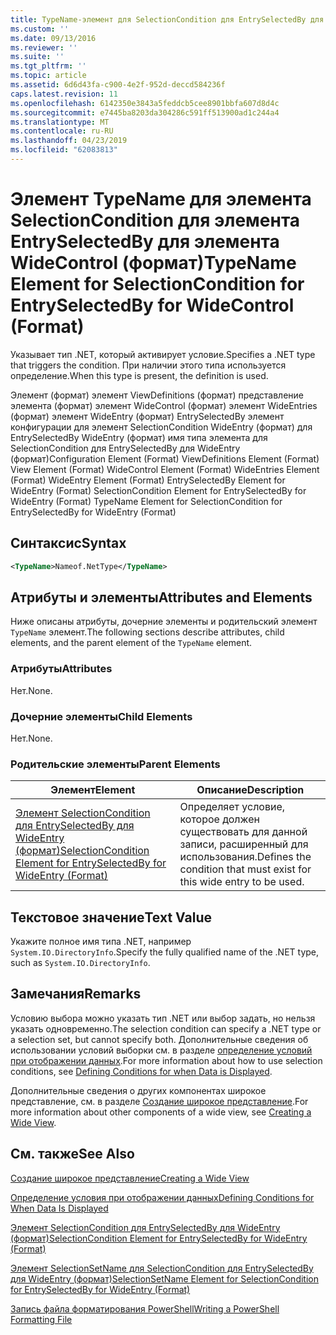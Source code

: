 ```yaml
---
title: TypeName-элемент для SelectionCondition для EntrySelectedBy для WideControl (формат) | Документация Майкрософт
ms.custom: ''
ms.date: 09/13/2016
ms.reviewer: ''
ms.suite: ''
ms.tgt_pltfrm: ''
ms.topic: article
ms.assetid: 6d6d43fa-c900-4e2f-952d-deccd584236f
caps.latest.revision: 11
ms.openlocfilehash: 6142350e3843a5feddcb5cee8901bbfa607d8d4c
ms.sourcegitcommit: e7445ba8203da304286c591ff513900ad1c244a4
ms.translationtype: MT
ms.contentlocale: ru-RU
ms.lasthandoff: 04/23/2019
ms.locfileid: "62083813"
---
```

# <a name="typename-element-for-selectioncondition-for-entryselectedby-for-widecontrol-format"></a><span data-ttu-id="0e7ca-102">Элемент TypeName для элемента SelectionCondition для элемента EntrySelectedBy для элемента WideControl (формат)</span><span class="sxs-lookup"><span data-stu-id="0e7ca-102">TypeName Element for SelectionCondition for EntrySelectedBy for WideControl (Format)</span></span>

<span data-ttu-id="0e7ca-103">Указывает тип .NET, который активирует условие.</span><span class="sxs-lookup"><span data-stu-id="0e7ca-103">Specifies a .NET type that triggers the condition.</span></span> <span data-ttu-id="0e7ca-104">При наличии этого типа используется определение.</span><span class="sxs-lookup"><span data-stu-id="0e7ca-104">When this type is present, the definition is used.</span></span>

<span data-ttu-id="0e7ca-105">Элемент (формат) элемент ViewDefinitions (формат) представление элемента (формат) элемент WideControl (формат) элемент WideEntries (формат) элемент WideEntry (формат) EntrySelectedBy элемент конфигурации для элемент SelectionCondition WideEntry (формат) для EntrySelectedBy WideEntry (формат) имя типа элемента для SelectionCondition для EntrySelectedBy для WideEntry (формат)</span><span class="sxs-lookup"><span data-stu-id="0e7ca-105">Configuration Element (Format) ViewDefinitions Element (Format) View Element (Format) WideControl Element (Format) WideEntries Element (Format) WideEntry Element (Format) EntrySelectedBy Element for WideEntry (Format) SelectionCondition Element for EntrySelectedBy for WideEntry (Format) TypeName Element for SelectionCondition for EntrySelectedBy for WideEntry (Format)</span></span>

## <a name="syntax"></a><span data-ttu-id="0e7ca-106">Синтаксис</span><span class="sxs-lookup"><span data-stu-id="0e7ca-106">Syntax</span></span>

```xml
<TypeName>Nameof.NetType</TypeName>
```

## <a name="attributes-and-elements"></a><span data-ttu-id="0e7ca-107">Атрибуты и элементы</span><span class="sxs-lookup"><span data-stu-id="0e7ca-107">Attributes and Elements</span></span>

<span data-ttu-id="0e7ca-108">Ниже описаны атрибуты, дочерние элементы и родительский элемент `TypeName` элемент.</span><span class="sxs-lookup"><span data-stu-id="0e7ca-108">The following sections describe attributes, child elements, and the parent element of the `TypeName` element.</span></span>

### <a name="attributes"></a><span data-ttu-id="0e7ca-109">Атрибуты</span><span class="sxs-lookup"><span data-stu-id="0e7ca-109">Attributes</span></span>

<span data-ttu-id="0e7ca-110">Нет.</span><span class="sxs-lookup"><span data-stu-id="0e7ca-110">None.</span></span>

### <a name="child-elements"></a><span data-ttu-id="0e7ca-111">Дочерние элементы</span><span class="sxs-lookup"><span data-stu-id="0e7ca-111">Child Elements</span></span>

<span data-ttu-id="0e7ca-112">Нет.</span><span class="sxs-lookup"><span data-stu-id="0e7ca-112">None.</span></span>

### <a name="parent-elements"></a><span data-ttu-id="0e7ca-113">Родительские элементы</span><span class="sxs-lookup"><span data-stu-id="0e7ca-113">Parent Elements</span></span>

|<span data-ttu-id="0e7ca-114">Элемент</span><span class="sxs-lookup"><span data-stu-id="0e7ca-114">Element</span></span>|<span data-ttu-id="0e7ca-115">Описание</span><span class="sxs-lookup"><span data-stu-id="0e7ca-115">Description</span></span>|
|-------------|-----------------|
|[<span data-ttu-id="0e7ca-116">Элемент SelectionCondition для EntrySelectedBy для WideEntry (формат)</span><span class="sxs-lookup"><span data-stu-id="0e7ca-116">SelectionCondition Element for EntrySelectedBy for WideEntry (Format)</span></span>](./selectioncondition-element-for-entryselectedby-for-widecontrol-format.md)|<span data-ttu-id="0e7ca-117">Определяет условие, которое должен существовать для данной записи, расширенный для использования.</span><span class="sxs-lookup"><span data-stu-id="0e7ca-117">Defines the condition that must exist for this wide entry to be used.</span></span>|

## <a name="text-value"></a><span data-ttu-id="0e7ca-118">Текстовое значение</span><span class="sxs-lookup"><span data-stu-id="0e7ca-118">Text Value</span></span>

<span data-ttu-id="0e7ca-119">Укажите полное имя типа .NET, например `System.IO.DirectoryInfo`.</span><span class="sxs-lookup"><span data-stu-id="0e7ca-119">Specify the fully qualified name of the .NET type, such as `System.IO.DirectoryInfo`.</span></span>

## <a name="remarks"></a><span data-ttu-id="0e7ca-120">Замечания</span><span class="sxs-lookup"><span data-stu-id="0e7ca-120">Remarks</span></span>

<span data-ttu-id="0e7ca-121">Условию выбора можно указать тип .NET или выбор задать, но нельзя указать одновременно.</span><span class="sxs-lookup"><span data-stu-id="0e7ca-121">The selection condition can specify a .NET type or a selection set, but cannot specify both.</span></span> <span data-ttu-id="0e7ca-122">Дополнительные сведения об использовании условий выборки см. в разделе [определение условий при отображении данных](./defining-conditions-for-displaying-data.md).</span><span class="sxs-lookup"><span data-stu-id="0e7ca-122">For more information about how to use selection conditions, see [Defining Conditions for when Data is Displayed](./defining-conditions-for-displaying-data.md).</span></span>

<span data-ttu-id="0e7ca-123">Дополнительные сведения о других компонентах широкое представление, см. в разделе [Создание широкое представление](./creating-a-wide-view.md).</span><span class="sxs-lookup"><span data-stu-id="0e7ca-123">For more information about other components of a wide view, see [Creating a Wide View](./creating-a-wide-view.md).</span></span>

## <a name="see-also"></a><span data-ttu-id="0e7ca-124">См. также</span><span class="sxs-lookup"><span data-stu-id="0e7ca-124">See Also</span></span>

[<span data-ttu-id="0e7ca-125">Создание широкое представление</span><span class="sxs-lookup"><span data-stu-id="0e7ca-125">Creating a Wide View</span></span>](./creating-a-wide-view.md)

[<span data-ttu-id="0e7ca-126">Определение условия при отображении данных</span><span class="sxs-lookup"><span data-stu-id="0e7ca-126">Defining Conditions for When Data Is Displayed</span></span>](./defining-conditions-for-displaying-data.md)

[<span data-ttu-id="0e7ca-127">Элемент SelectionCondition для EntrySelectedBy для WideEntry (формат)</span><span class="sxs-lookup"><span data-stu-id="0e7ca-127">SelectionCondition Element for EntrySelectedBy for WideEntry (Format)</span></span>](./selectioncondition-element-for-entryselectedby-for-widecontrol-format.md)

[<span data-ttu-id="0e7ca-128">Элемент SelectionSetName для SelectionCondition для EntrySelectedBy для WideEntry (формат)</span><span class="sxs-lookup"><span data-stu-id="0e7ca-128">SelectionSetName Element for SelectionCondition for EntrySelectedBy for WideEntry (Format)</span></span>](./selectionsetname-element-for-selectioncondition-for-entryselectedby-for-wideentry-format.md)

[<span data-ttu-id="0e7ca-129">Запись файла форматирования PowerShell</span><span class="sxs-lookup"><span data-stu-id="0e7ca-129">Writing a PowerShell Formatting File</span></span>](./writing-a-powershell-formatting-file.md)
